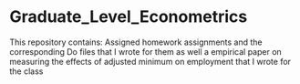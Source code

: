 # Graduate_Level_Econometrics
This repository contains: Assigned homework assignments and the corresponding Do files that I wrote for them as well a empirical paper on measuring the effects of adjusted minimum on employment that I wrote for the class

